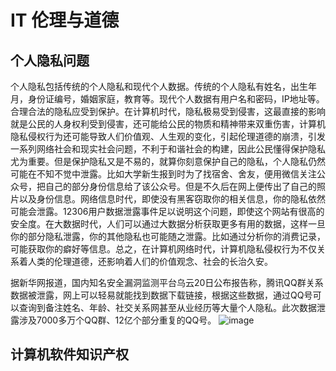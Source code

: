 # IT 伦理与道德
## 个人隐私问题
个人隐私包括传统的个人隐私和现代个人数据。传统的个人隐私有姓名，出生年月，身份证编号，婚姻家庭，教育等。现代个人数据有用户名和密码，IP地址等。合理合法的隐私应受到保护。在计算机时代，隐私极易受到侵害，这最直接的影响就是公民的人身权利受到侵害，还可能给公民的物质和精神带来双重伤害，计算机隐私侵权行为还可能导致人们价值观、人生观的变化，引起伦理道德的崩溃，引发一系列网络社会和现实社会问题，不利于和谐社会的构建，因此公民懂得保护隐私尤为重要。但是保护隐私又是不易的，就算你刻意保护自己的隐私，个人隐私仍然可能在不知不觉中泄露。比如大学新生报到时为了找宿舍、舍友，便用微信关注公众号，把自己的部分身份信息给了该公众号。但是不久后在网上便传出了自己的照片以及身份信息。网络信息时代，即使没有黑客窃取你的相关信息，你的隐私依然可能会泄露。12306用户数据泄露事件足以说明这个问题，即使这个网站有很高的安全度。在大数据时代，人们可以通过大数据分析获取更多有用的数据，这样一旦你的部分隐私泄露，你的其他隐私也可能随之泄露。比如通过分析你的消费记录，可能获取你的癖好等信息。总之，在计算机网络时代，计算机隐私侵权行为不仅关系着人类的伦理道德，还影响着人们的价值观念、社会的长治久安。 
      
据新华网报道，国内知名安全漏洞监测平台乌云20日公布报告称，腾讯QQ群关系数据被泄露，网上可以轻易就能找到数据下载链接，根据这些数据，通过QQ号可以查询到备注姓名、年龄、社交关系网甚至从业经历等大量个人隐私。此次数据泄露涉及7000多万个QQ群、12亿个部分重复的QQ号。
![image](https://img-blog.csdn.net/20171129201900485?watermark/2/text/aHR0cDovL2Jsb2cuY3Nkbi5uZXQvZm9yZXZlcm1vb25saWdodA==/font/5a6L5L2T/fontsize/400/fill/I0JBQkFCMA==/dissolve/70/gravity/SouthEast)

## 计算机软件知识产权
